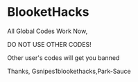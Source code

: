 # BlooketHacks
All Global Codes Work Now,



DO NOT USE OTHER CODES!



Other user's codes will get you banned





Thanks, Gsnipes1blookethacks,Park-Sauce
